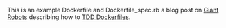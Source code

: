 This is an example Dockerfile and Dockerfile_spec.rb a blog post  on
[Giant Robots](http://robots.thoughtbot.com/) describing how to
[TDD Dockerfiles](http://robots.thoughtbot.com/tdd-your-dockerfiles-with-rspec-and-serverspec).
